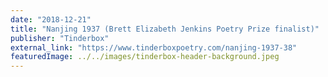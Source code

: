 ```yaml
---
date: "2018-12-21"
title: "Nanjing 1937 (Brett Elizabeth Jenkins Poetry Prize finalist)"
publisher: "Tinderbox"
external_link: "https://www.tinderboxpoetry.com/nanjing-1937-38"
featuredImage: ../../images/tinderbox-header-background.jpeg
---
```

